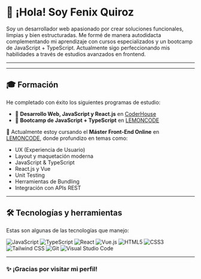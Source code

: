 # 👋 ¡Hola! Soy **Fenix Quiroz**

Soy un desarrollador web apasionado por crear soluciones funcionales, limpias y bien estructuradas. Me formé de manera autodidacta complementando mi aprendizaje con cursos especializados y un bootcamp de JavaScript + TypeScript. Actualmente sigo perfeccionando mis habilidades a través de estudios avanzados en frontend.

---

---

## 🎓 Formación

He completado con éxito los siguientes programas de estudio:

- 🧠 **Desarrollo Web, JavaScript y React.js** en [CoderHouse](https://www.coderhouse.com/pe/)
- 🚀 **Bootcamp de JavaScript + TypeScript** en [LEMONCODE](https://lemoncode.net/bootcamp-javascript#bootcamp-javascript/inicio)

🎯 Actualmente estoy cursando el **Máster Front-End Online** en [LEMONCODE](https://lemoncode.net/master-frontend#master-frontend/inicio), donde profundizo en temas como:

- UX (Experiencia de Usuario)  
- Layout y maquetación moderna  
- JavaScript & TypeScript  
- React.js y Vue  
- Unit Testing  
- Herramientas de Bundling  
- Integración con APIs REST

---

## 🛠️ Tecnologías y herramientas

Estas son algunas de las tecnologías que manejo:

![JavaScript](https://img.shields.io/badge/-JavaScript-F7DF1E?logo=javascript&logoColor=000)
![TypeScript](https://img.shields.io/badge/-TypeScript-3178C6?logo=typescript&logoColor=fff)
![React](https://img.shields.io/badge/-React-61DAFB?logo=react&logoColor=000)
![Vue.js](https://img.shields.io/badge/-Vue.js-4FC08D?logo=vue.js&logoColor=fff)
![HTML5](https://img.shields.io/badge/-HTML5-E34F26?logo=html5&logoColor=fff)
![CSS3](https://img.shields.io/badge/-CSS3-1572B6?logo=css3&logoColor=fff)
![Tailwind CSS](https://img.shields.io/badge/-TailwindCSS-06B6D4?logo=tailwind-css&logoColor=fff)
![Git](https://img.shields.io/badge/-Git-F05032?logo=git&logoColor=fff)
![Visual Studio Code](https://img.shields.io/badge/-VSCode-007ACC?logo=visual-studio-code&logoColor=fff)

---

### ✨ ¡Gracias por visitar mi perfil!

